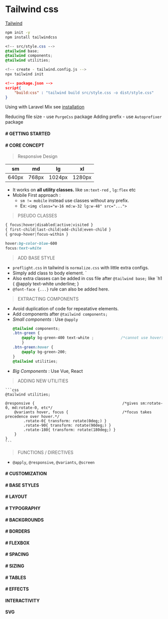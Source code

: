 # Tailwind css

[Tailwind](https://tailwindcss.com/docs/installation)

```bash
npm init -y
npm install tailwindcss
```

```css
<!-- src/style.css -->
@tailwind base;
@tailwind components;
@tailwind utilities;
```

```bash
<!-- create - tailwind.config.js -->
npx tailwind init
```
```json
<!-- package.json -->
script{
    "build:css" : "tailwind build src/style.css -o dist/style.css"
}
```

Using with Laravel Mix see [installation](https://tailwindcss.com/docs/installation#laravel-mix)

Reducing file size - use `PurgeCss` package
Adding prefix - use `Autoprefixer` package



#### # GETTING STARTED

#### # CORE CONCEPT

> Responsive Design

|sm|md|lg|xl|
|-|-|-|-|
|640px|768px|1024px|1280px|

- It works on **all utility classes.** like `sm:text-red` , `lg:flex` etc
- Mobile First approach :
    - `sm != mobile` instead use classes without any prefix.
    - Ex: `<img class="w-16 md:w-32 lg:w-48" src="...">`

> PSEUDO CLASSES

```css
{ focus|hover|disabled|active|visited }
{ first-child|last-child|odd-child|even-child }
{ group-hover|focus-within }

hover:bg-color-blue-600 
focus:text-white
```

> ADD BASE STYLE

- `preflight.css` in tailwind is `normalize.css` with little extra configs.
- Simply add class to body element. `<body class="min-h-screen">
- Also extra classes can be added in css file after `@tailwind base;` like `h1 { @apply text-white underline; }
- `@font-face {...}` rule can also be added here.

> EXTRACTING COMPONENTS

- Avoid duplication of code for repeatative elements.
- Add components after `@tailwind components;`
- *Small components* : Use `@apply`
    ```css
    @tailwind components;
    .btn-green { 
        @apply bg-green-400 text-white ;            /*cannot use hover: , focus: , {screen}. So use normal css not utility as below.*/
        } 
    .btn-green:hover {
        @apply bg-green-200;
    }
    @tailwind utilities;
    ```
- *Big Components* : Use Vue, React

> ADDING NEW UTILITIES

    ```css
    @tailwind utilities;

    @responsive {                                       /*gives sm:rotate-0, md:rotate-0, etc*/
        @variants hover, focus {                        /*focus takes precedence over hover.*/
            .rotate-0{ transform: rotate(0deg;) }
            .rotate-90{ transform: rotate(90deg;) }
            .rotate-180{ transform: rotate(180deg;) }
        }
    }
    ```

> FUNCTIONS / DIRECTIVES

- `@apply`, `@responsive`, `@variants`, `@screen`


#### # CUSTOMIZATION

#### # BASE STYLES

#### # LAYOUT

#### # TYPOGRAPHY

#### # BACKGROUNDS

#### # BORDERS

#### # FLEXBOX

#### # SPACING

#### # SIZING

#### # TABLES

#### # EFFECTS

#### INTERACTIVITY

#### SVG

